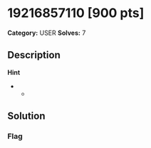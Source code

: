 # 19216857110 [900 pts]

**Category:** USER
**Solves:** 7

## Description
>

**Hint**
* -

## Solution

### Flag

